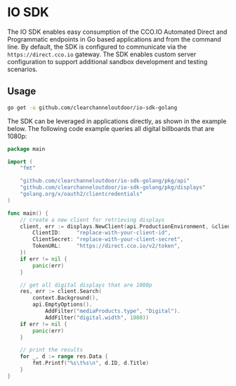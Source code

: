 # IO SDK

The IO SDK enables easy consumption of the CCO.IO Automated Direct and Programmatic endpoints in Go based applications and from the command line. By default, the SDK is configured to communicate via the `https://direct.cco.io` gateway. The SDK enables custom server configuration to support additional sandbox development and testing scenarios.

## Usage

```bash
go get -u github.com/clearchanneloutdoor/io-sdk-golang
```

The SDK can be leveraged in applications directly, as shown in the example below. The following code example queries all digital billboards that are 1080p:

```go
package main

import (
	"fmt"

	"github.com/clearchanneloutdoor/io-sdk-golang/pkg/api"
	"github.com/clearchanneloutdoor/io-sdk-golang/pkg/displays"
	"golang.org/x/oauth2/clientcredentials"
)

func main() {
	// create a new client for retrieving displays
	client, err := displays.NewClient(api.ProductionEnvironment, &clientcredentials.Config{
		ClientID:     "replace-with-your-client-id",
		ClientSecret: "replace-with-your-client-secret",
		TokenURL:     "https://direct.cco.io/v2/token",
	})
	if err != nil {
		panic(err)
	}

	// get all digital displays that are 1080p
	res, err := client.Search(
		context.Background(), 
		api.EmptyOptions().
			AddFilter("mediaProducts.type", "Digital").
			AddFilter("digital.width", 1080))
	if err != nil {
		panic(err)
	}

	// print the results
	for _, d := range res.Data {
		fmt.Printf("%s\t%s\n", d.ID, d.Title)
	}
}
```

